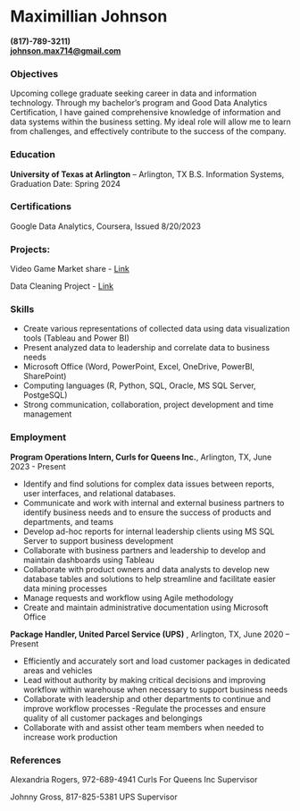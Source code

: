 # Maximillian Johnson
 **(817)-789-3211)**        
**johnson.max714@gmail.com**
### Objectives
Upcoming college graduate seeking career in data and information technology. Through my bachelor’s program and Good Data Analytics Certification, I have gained comprehensive knowledge of information and data systems within the business setting. My ideal role will allow me to learn from challenges, and effectively contribute to the success of the company. 
### Education
**University of Texas at Arlington** – Arlington, TX
B.S. Information Systems, Graduation Date: Spring 2024

### Certifications 
Google Data Analytics, Coursera, Issued 8/20/2023

### Projects:
Video Game Market share - [Link](https://github.com/MaxJohnson714/Video-Game-Project-)

Data Cleaning Project - [Link](https://github.com/MaxJohnson714/Cleaning-Data)

### Skills
- Create various representations of collected data using data visualization tools (Tableau and Power BI)
- Present analyzed data to leadership and correlate data to business needs
- Microsoft Office (Word, PowerPoint, Excel, OneDrive, PowerBI, SharePoint)
- Computing languages (R, Python, SQL, Oracle, MS SQL Server, PostgeSQL)
- Strong communication, collaboration, project development and time management 


### Employment
**Program Operations Intern, Curls for Queens Inc.**, Arlington, TX, June 2023 - Present
- Identify and find solutions for complex data issues between reports, user interfaces, and relational databases.
- Communicate and work with internal and external business partners to identify business needs and to ensure the success of products and departments, and teams
- Develop ad-hoc reports for internal leadership clients using MS SQL Server to support business development 
- Collaborate with business partners and leadership to develop and maintain dashboards using Tableau
- Collaborate with product owners and data analysts to develop new database tables and solutions to help streamline and facilitate easier data mining processes
- Manage requests and workflow using Agile methodology
- Create and maintain administrative documentation using Microsoft Office


**Package Handler, United Parcel Service (UPS)** , Arlington, TX, June 2020 – Present
- Efficiently and accurately sort and load customer packages in dedicated areas and vehicles
- Lead without authority by making critical decisions and improving workflow within warehouse when necessary to support business needs
- Collaborate with leadership and other departments to continue and improve workflow processes
-Regulate the processes and ensure quality of all customer packages and belongings
- Collaborate with and assist other team members when needed to increase work production

### References 
Alexandria Rogers, 972-689-4941
	Curls For Queens Inc
	Supervisor
	
Johnny Gross, 817-825-5381
	UPS 
	Supervisor




